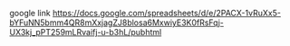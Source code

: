 google link https://docs.google.com/spreadsheets/d/e/2PACX-1vRuXx5-bYFuNN5bmm4QR8mXxjagZJ8blosa6MxwiyE3K0fRsFqj-UX3kj_pPT259mLRvaifj-u-b3hL/pubhtml
